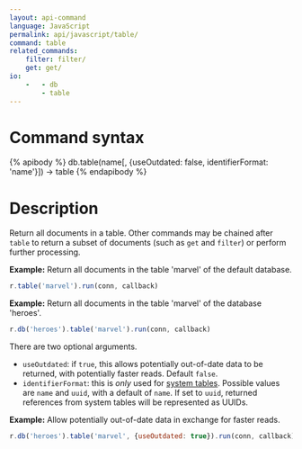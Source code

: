 ```yaml
---
layout: api-command
language: JavaScript
permalink: api/javascript/table/
command: table
related_commands:
    filter: filter/
    get: get/
io:
    -   - db
        - table
---
```


# Command syntax #

{% apibody %}
db.table(name[, {useOutdated: false, identifierFormat: 'name'}]) &rarr; table
{% endapibody %}

# Description #

Return all documents in a table. Other commands may be chained after `table` to return a subset of documents (such as `get` and `filter`) or perform further processing.

__Example:__ Return all documents in the table 'marvel' of the default database.

```js
r.table('marvel').run(conn, callback)
```

__Example:__ Return all documents in the table 'marvel' of the database 'heroes'.

```js
r.db('heroes').table('marvel').run(conn, callback)
```

There are two optional arguments.

* `useOutdated`: if `true`, this allows potentially out-of-date data to be returned, with potentially faster reads. Default `false`.
* `identifierFormat`: this is *only* used for [system tables](/docs/system-tables/). Possible values are `name` and `uuid`, with a default of `name`. If set to `uuid`, returned references from system tables will be represented as UUIDs.

__Example:__ Allow potentially out-of-date data in exchange for faster reads.

```js
r.db('heroes').table('marvel', {useOutdated: true}).run(conn, callback)
```
